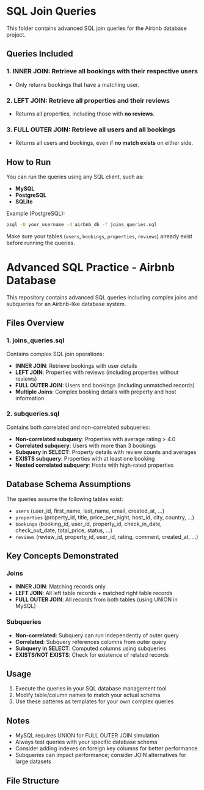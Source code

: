 # SQL Join Queries

This folder contains advanced SQL join queries for the Airbnb database project.

## Queries Included

### 1. INNER JOIN: Retrieve all bookings with their respective users

* Only returns bookings that have a matching user.

### 2. LEFT JOIN: Retrieve all properties and their reviews

* Returns all properties, including those with **no reviews**.

### 3. FULL OUTER JOIN: Retrieve all users and all bookings

* Returns all users and bookings, even if **no match exists** on either side.

## How to Run

You can run the queries using any SQL client, such as:

* **MySQL**
* **PostgreSQL**
* **SQLite**

Example (PostgreSQL):

```bash
psql -U your_username -d airbnb_db -f joins_queries.sql
```

Make sure your tables (`users`, `bookings`, `properties`, `reviews`) already exist before running the queries.
# Advanced SQL Practice - Airbnb Database

This repository contains advanced SQL queries including complex joins and subqueries for an Airbnb-like database system.

## Files Overview

### 1. joins_queries.sql
Contains complex SQL join operations:
- **INNER JOIN**: Retrieve bookings with user details
- **LEFT JOIN**: Properties with reviews (including properties without reviews)
- **FULL OUTER JOIN**: Users and bookings (including unmatched records)
- **Multiple Joins**: Complex booking details with property and host information

### 2. subqueries.sql
Contains both correlated and non-correlated subqueries:
- **Non-correlated subquery**: Properties with average rating > 4.0
- **Correlated subquery**: Users with more than 3 bookings
- **Subquery in SELECT**: Property details with review counts and averages
- **EXISTS subquery**: Properties with at least one booking
- **Nested correlated subquery**: Hosts with high-rated properties

## Database Schema Assumptions

The queries assume the following tables exist:
- `users` (user_id, first_name, last_name, email, created_at, ...)
- `properties` (property_id, title, price_per_night, host_id, city, country, ...)  
- `bookings` (booking_id, user_id, property_id, check_in_date, check_out_date, total_price, status, ...)
- `reviews` (review_id, property_id, user_id, rating, comment, created_at, ...)

## Key Concepts Demonstrated

### Joins
- **INNER JOIN**: Matching records only
- **LEFT JOIN**: All left table records + matched right table records
- **FULL OUTER JOIN**: All records from both tables (using UNION in MySQL)

### Subqueries
- **Non-correlated**: Subquery can run independently of outer query
- **Correlated**: Subquery references columns from outer query
- **Subquery in SELECT**: Computed columns using subqueries
- **EXISTS/NOT EXISTS**: Check for existence of related records

## Usage

1. Execute the queries in your SQL database management tool
2. Modify table/column names to match your actual schema
3. Use these patterns as templates for your own complex queries

## Notes

- MySQL requires UNION for FULL OUTER JOIN simulation
- Always test queries with your specific database schema
- Consider adding indexes on foreign key columns for better performance
- Subqueries can impact performance; consider JOIN alternatives for large datasets

## File Structure
